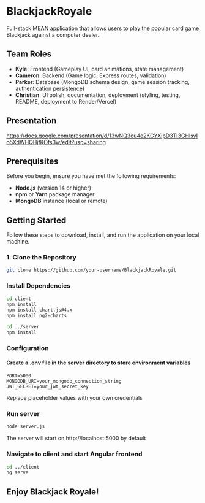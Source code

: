 # BlackjackRoyale
Full-stack MEAN application that allows users to play the popular card game Blackjack against a computer dealer.

## Team Roles
- **Kyle**: Frontend (Gameplay UI, card animations, state management)
- **Cameron**: Backend (Game logic, Express routes, validation)
- **Parker**: Database (MongoDB schema design, game session tracking, authentication persistence)
- **Christian**: UI polish, documentation, deployment (styling, testing, README, deployment to Render/Vercel)

## Presentation
https://docs.google.com/presentation/d/13wNQ3eu4e2KGYXjpD3TI3GHlsyIo5XdWHQHjfKOfs3w/edit?usp=sharing

## Prerequisites
Before you begin, ensure you have met the following requirements:

- **Node.js** (version 14 or higher)  
- **npm** or **Yarn** package manager  
- **MongoDB** instance (local or remote)  

## Getting Started
Follow these steps to download, install, and run the application on your local machine.


### 1. Clone the Repository
```bash
git clone https://github.com/your-username/BlackjackRoyale.git
```

### Install Dependencies
```bash
cd client 
npm install
npm install chart.js@4.x
npm install ng2-charts

cd ../server
npm install
```

### Configuration
#### Create a .env file in the server directory to store environment variables
```env
PORT=5000
MONGODB_URI=your_mongodb_connection_string
JWT_SECRET=your_jwt_secret_key
```
Replace placeholder values with your own credentials

### Run server 
```bash
node server.js
```
The server will start on http://localhost:5000 by default

### Navigate to client and start Angular frontend
```bash
cd ../client
ng serve
```

## Enjoy Blackjack Royale!
